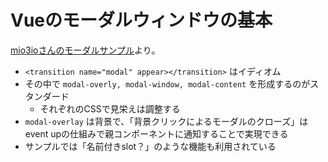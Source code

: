 # Vueのモーダルウィンドウの基本

[mio3ioさんのモーダルサンプル](https://cr-vue.mio3io.com/examples/modal.html)より。

- `<transition name="modal" appear></transition>` はイディオム
- その中で `modal-overly, modal-window, modal-content` を形成するのがスタンダード
  - それぞれのCSSで見栄えは調整する
- `modal-overlay` は背景で、「背景クリックによるモーダルのクローズ」はevent upの仕組みで親コンポーネントに通知することで実現できる
- サンプルでは「名前付きslot？」のような機能も利用されている
